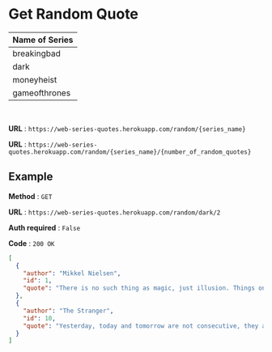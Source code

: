 # Get Random Quote

| **Name of Series** |
| ------------------ |
| breakingbad        |
| dark               |
| moneyheist         |
| gameofthrones      |

</br>

**URL** : `https://web-series-quotes.herokuapp.com/random/{series_name}`

**URL** : `https://web-series-quotes.herokuapp.com/random/{series_name}/{number_of_random_quotes}`

## Example
  
**Method** : `GET`

**URL** : ```https://web-series-quotes.herokuapp.com/random/dark/2```

**Auth required** : `False`

**Code** : `200 OK`

```json
[
  {
    "author": "Mikkel Nielsen",
    "id": 1,
    "quote": "There is no such thing as magic, just illusion. Things only change when we change them. But you have to do it skillfully, in secret. Then it seems like magic."
  },
  {
    "author": "The Stranger",
    "id": 10,
    "quote": "Yesterday, today and tomorrow are not consecutive, they are connected in a never-ending circle. Everything is connected"
  }
]
```
